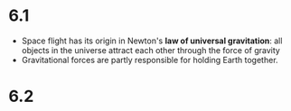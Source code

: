 # 6.1
- Space flight has its origin in Newton's **law of universal gravitation**: all objects in the universe attract each other through the force of gravity
- Gravitational forces are partly responsible for holding Earth together.

# 6.2
